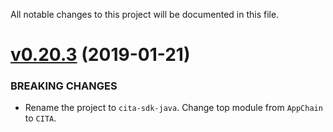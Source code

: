 All notable changes to this project will be documented in this file.

# [v0.20.3](https://github.com/cryptape/cita-sdk-swift/compare/v0.20...v0.20.3) (2019-01-21)

### BREAKING CHANGES

* Rename the project to `cita-sdk-java`. Change top module from `AppChain` to `CITA`.